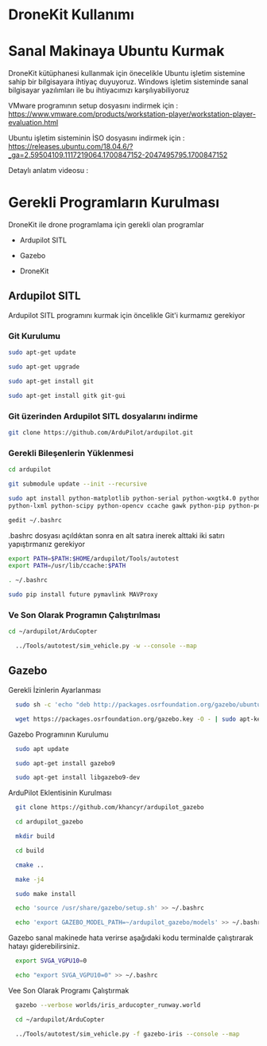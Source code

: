 # DroneKit Kullanımı


# Sanal Makinaya Ubuntu Kurmak

DroneKit kütüphanesi kullanmak için önecelikle Ubuntu işletim sistemine sahip bir bilgisayara ihtiyaç duyuyoruz. Windows işletim sisteminde sanal bilgisayar yazılımları ile bu ihtiyacımızı karşılıyabiliyoruz

VMware programının setup dosyasını indirmek için : https://www.vmware.com/products/workstation-player/workstation-player-evaluation.html

Ubuntu işletim sisteminin İSO dosyasını indirmek için : https://releases.ubuntu.com/18.04.6/?_ga=2.59504109.1117219064.1700847152-2047495795.1700847152

Detaylı anlatım videosu : 

# Gerekli Programların Kurulması

DroneKit ile drone programlama için gerekli olan programlar

* Ardupilot SITL

* Gazebo

* DroneKit

## Ardupilot SITL

Ardupilot SITL programını kurmak için öncelikle Git'i kurmamız gerekiyor

### Git Kurulumu

```bash
sudo apt-get update
```

```bash
sudo apt-get upgrade
```


```bash
sudo apt-get install git
```

```bash
sudo apt-get install gitk git-gui
```

### Git üzerinden Ardupilot SITL dosyalarını indirme

```bash
git clone https://github.com/ArduPilot/ardupilot.git
```

### Gerekli Bileşenlerin Yüklenmesi

```bash
cd ardupilot
```

```bash
git submodule update --init --recursive
```

```bash
sudo apt install python-matplotlib python-serial python-wxgtk4.0 python-wxtools
python-lxml python-scipy python-opencv ccache gawk python-pip python-pexpect

```

```bash
gedit ~/.bashrc
```
.bashrc dosyası açıldıktan sonra en alt satıra inerek alttaki iki satırı yapıştırmanız gerekiyor

```bash
export PATH=$PATH:$HOME/ardupilot/Tools/autotest
export PATH=/usr/lib/ccache:$PATH
```


```bash
. ~/.bashrc
```

```bash
sudo pip install future pymavlink MAVProxy
```

### Ve Son Olarak Programın Çalıştırılması

```bash
cd ~/ardupilot/ArduCopter
```

```bash
  ../Tools/autotest/sim_vehicle.py -w --console --map
```

## Gazebo

Gerekli İzinlerin Ayarlanması

```bash
  sudo sh -c 'echo "deb http://packages.osrfoundation.org/gazebo/ubuntu-stable `lsb_release -cs` main" > /etc/apt/sources.list.d/gazebo-stable.list'
```

```bash
  wget https://packages.osrfoundation.org/gazebo.key -O - | sudo apt-key add -
```

Gazebo Programının Kurulumu

```bash
  sudo apt update
```

```bash
  sudo apt-get install gazebo9
```

```bash
  sudo apt-get install libgazebo9-dev
```

ArduPilot Eklentisinin Kurulması

```bash
  git clone https://github.com/khancyr/ardupilot_gazebo
```

```bash
  cd ardupilot_gazebo
```

```bash
  mkdir build
```

```bash
  cd build
```

```bash
  cmake ..
```

```bash
  make -j4
```

```bash
  sudo make install
```

```bash
  echo 'source /usr/share/gazebo/setup.sh' >> ~/.bashrc
```

```bash
  echo 'export GAZEBO_MODEL_PATH=~/ardupilot_gazebo/models' >> ~/.bashrc
```

Gazebo sanal makinede hata verirse aşağıdaki kodu terminalde çalıştırarak hatayı giderebilirsiniz.

```bash
  export SVGA_VGPU10=0
```

```bash
  echo "export SVGA_VGPU10=0" >> ~/.bashrc
```

Vee Son Olarak Programı Çalıştırmak 

```bash
  gazebo --verbose worlds/iris_arducopter_runway.world
```

```bash
  cd ~/ardupilot/ArduCopter
```

```bash
  ../Tools/autotest/sim_vehicle.py -f gazebo-iris --console --map
```
